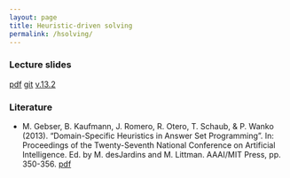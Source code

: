 ```yaml
---
layout: page
title: Heuristic-driven solving
permalink: /hsolving/
---
```

### Lecture slides

  [pdf](https://github.com/potassco-asp-course/course/releases/download/v1.13.2/hsolving.pdf)
  [git](https://github.com/potassco-asp-course/tsolving)
  [v.13.2](https://github.com/potassco-asp-course/course/releases/tag/v1.13.2)

### Literature

  * M. Gebser, B. Kaufmann, J. Romero, R. Otero, T. Schaub, & P. Wanko (2013).
	“Domain-Specific Heuristics in Answer Set Programming”.
	In: Proceedings of the Twenty-Seventh National Conference on Artificial Intelligence.
	Ed. by M. desJardins and M. Littman. AAAI/MIT Press, pp. 350-356.
	[pdf](https://www.cs.uni-potsdam.de/wv/publications/DBLP_conf/aaai/GebserKROSW13.pdf)
